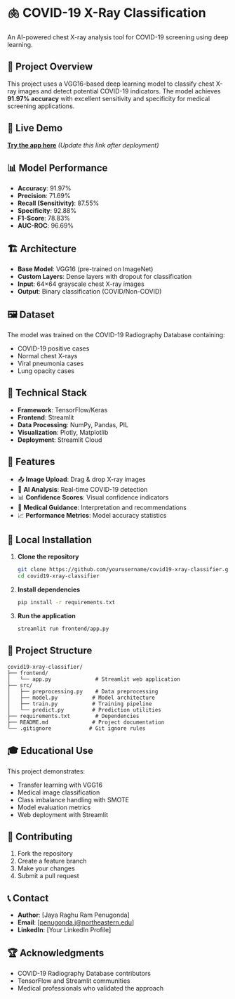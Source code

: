 # 🫁 COVID-19 X-Ray Classification

An AI-powered chest X-ray analysis tool for COVID-19 screening using deep learning.

## 🎯 Project Overview

This project uses a VGG16-based deep learning model to classify chest X-ray images and detect potential COVID-19 indicators. The model achieves **91.97% accuracy** with excellent sensitivity and specificity for medical screening applications.

## 🚀 Live Demo

**[Try the app here](https://your-app-name.streamlit.app)** *(Update this link after deployment)*

## 📊 Model Performance

- **Accuracy**: 91.97%
- **Precision**: 71.69%
- **Recall (Sensitivity)**: 87.55%
- **Specificity**: 92.88%
- **F1-Score**: 78.83%
- **AUC-ROC**: 96.69%

## 🏗️ Architecture

- **Base Model**: VGG16 (pre-trained on ImageNet)
- **Custom Layers**: Dense layers with dropout for classification
- **Input**: 64×64 grayscale chest X-ray images
- **Output**: Binary classification (COVID/Non-COVID)

## 🖼️ Dataset

The model was trained on the COVID-19 Radiography Database containing:
- COVID-19 positive cases
- Normal chest X-rays
- Viral pneumonia cases
- Lung opacity cases

## 🔧 Technical Stack

- **Framework**: TensorFlow/Keras
- **Frontend**: Streamlit
- **Data Processing**: NumPy, Pandas, PIL
- **Visualization**: Plotly, Matplotlib
- **Deployment**: Streamlit Cloud

## 📱 Features

- 📤 **Image Upload**: Drag & drop X-ray images
- 🎯 **AI Analysis**: Real-time COVID-19 detection
- 📊 **Confidence Scores**: Visual confidence indicators
- 🏥 **Medical Guidance**: Interpretation and recommendations
- 📈 **Performance Metrics**: Model accuracy statistics

## 🚀 Local Installation

1. **Clone the repository**
   ```bash
   git clone https://github.com/yourusername/covid19-xray-classifier.git
   cd covid19-xray-classifier
   ```

2. **Install dependencies**
   ```bash
   pip install -r requirements.txt
   ```

3. **Run the application**
   ```bash
   streamlit run frontend/app.py
   ```

## 📁 Project Structure

```
covid19-xray-classifier/
├── frontend/
│   └── app.py              # Streamlit web application
├── src/
│   ├── preprocessing.py    # Data preprocessing
│   ├── model.py           # Model architecture
│   ├── train.py           # Training pipeline
│   └── predict.py         # Prediction utilities
├── requirements.txt        # Dependencies
├── README.md              # Project documentation
└── .gitignore            # Git ignore rules
```

## 🎓 Educational Use

This project demonstrates:
- Transfer learning with VGG16
- Medical image classification
- Class imbalance handling with SMOTE
- Model evaluation metrics
- Web deployment with Streamlit

## 🤝 Contributing

1. Fork the repository
2. Create a feature branch
3. Make your changes
4. Submit a pull request

## 📞 Contact

- **Author**: [Jaya Raghu Ram Penugonda]
- **Email**: [penugonda.j@northeastern.edu]
- **LinkedIn**: [Your LinkedIn Profile]

## 🏆 Acknowledgments

- COVID-19 Radiography Database contributors
- TensorFlow and Streamlit communities
- Medical professionals who validated the approach

